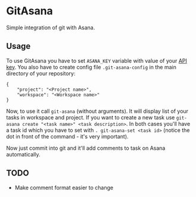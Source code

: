 GitAsana
=========

Simple integration of git with Asana.

Usage
-----

To use GitAsana you have to set `ASANA_KEY` variable with value of your [API key](http://app.asana.com/-/account_api). You also have to create config file `.git-asana-config` in the main directory of your repository: 

```
{
    "project": "<Project name>",
    "workspace": "<Workspace name>"
}
```

Now, to use it call `git-asana` (without arguments). It will display list of your tasks in workspace and project. If you want to create a new task use `git-asana create "<task name>" <task description>`. In both cases you'll have a task id which you have to set with `. git-asana-set <task id>` (notice the dot in front of the command - it's very important).

Now just commit into git and it'll add comments to task on Asana automatically.

TODO
----

* Make comment format easier to change


